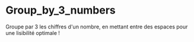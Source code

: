 # Group_by_3_numbers

Groupe par 3 les chiffres d'un nombre, en mettant entre des espaces pour une lisibilité optimale !
